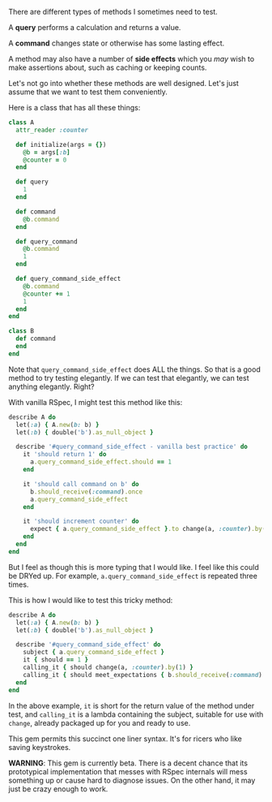 There are different types of methods I sometimes need to test.

A **query** performs a calculation and returns a value.

A **command** changes state or otherwise has some lasting effect.

A method may also have a number of **side effects** which you *may* wish to
make assertions about, such as caching or keeping counts.

Let's not go into whether these methods are well designed. Let's just assume
that we want to test them conveniently.

Here is a class that has all these things:

```ruby
class A
  attr_reader :counter

  def initialize(args = {})
    @b = args[:b]
    @counter = 0
  end

  def query
    1
  end

  def command
    @b.command
  end

  def query_command
    @b.command
    1
  end

  def query_command_side_effect
    @b.command
    @counter += 1
    1
  end
end

class B
  def command
  end
end
```

Note that `query_command_side_effect` does ALL the things. So that is a good
method to try testing elegantly. If we can test that elegantly, we can test
anything elegantly. Right?

With vanilla RSpec, I might test this method like this:

```ruby
describe A do
  let(:a) { A.new(b: b) }
  let(:b) { double('b').as_null_object }

  describe '#query_command_side_effect - vanilla best practice' do
    it 'should return 1' do
      a.query_command_side_effect.should == 1
    end

    it 'should call command on b' do
      b.should_receive(:command).once
      a.query_command_side_effect
    end

    it 'should increment counter' do
      expect { a.query_command_side_effect }.to change(a, :counter).by(1)
    end
  end
end
```

But I feel as though this is more typing that I would like. I feel like this
could be DRYed up. For example, `a.query_command_side_effect` is repeated three
times.

This is how I would like to test this tricky method:

```ruby
describe A do
  let(:a) { A.new(b: b) }
  let(:b) { double('b').as_null_object }

  describe '#query_command_side_effect' do
    subject { a.query_command_side_effect }
    it { should == 1 }
    calling_it { should change(a, :counter).by(1) }
    calling_it { should meet_expectations { b.should_receive(:command) } }
  end
end
```

In the above example, `it` is short for the return value of the method under
test, and `calling_it` is a lambda containing the subject, suitable for use
with `change`, already packaged up for you and ready to use.

This gem permits this succinct one liner syntax. It's for ricers who like
saving keystrokes.

**WARNING**: This gem is currently beta. There is a decent chance that its
prototypical implementation that messes with RSpec internals will mess
something up or cause hard to diagnose issues. On the other hand, it may just
be crazy enough to work.
